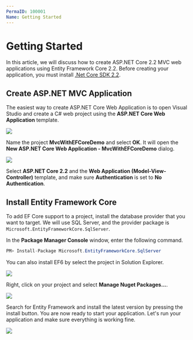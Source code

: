 ```yaml
---
PermaID: 100001
Name: Getting Started
---
```


# Getting Started

In this article, we will discuss how to create ASP.NET Core 2.2 MVC web applications using Entity Framework Core 2.2. Before creating your application, you must install [.Net Core SDK 2.2](https://dotnet.microsoft.com/download).

## Create ASP.NET MVC Application

The easiest way to create ASP.NET Core Web Application is to open Visual Studio and create a C\# web project using the **ASP.NET Core Web Application** template.

![](https://raw.githubusercontent.com/zzzprojects/learn-orm/master/mvc-with-entity-framework-core/images/getting-started-1.png)

Name the project **MvcWithEFCoreDemo** and select **OK**. It will open the **New ASP.NET Core Web Application - MvcWithEFCoreDemo** dialog.

![](https://raw.githubusercontent.com/zzzprojects/learn-orm/master/mvc-with-entity-framework-core/images/getting-started-2.png)

Select **ASP.NET Core 2.2** and the **Web Application \(Model-View-Controller\)** template, and make sure **Authentication** is set to **No Authentication**.

## Install Entity Framework Core

To add EF Core support to a project, install the database provider that you want to target. We will use SQL Server, and the provider package is `Microsoft.EntityFrameworkCore.SqlServer`.

In the **Package Manager Console** window, enter the following command.

```csharp
PM> Install-Package Microsoft.EntityFrameworkCore.SqlServer
```

You can also install EF6 by select the project in Solution Explorer.

![](https://raw.githubusercontent.com/zzzprojects/learn-orm/master/mvc-with-entity-framework-core/images/getting-started-3.png)

Right, click on your project and select **Manage Nuget Packages...**.

![](https://raw.githubusercontent.com/zzzprojects/learn-orm/master/mvc-with-entity-framework-core/images/getting-started-4.png)

Search for Entity Framework and install the latest version by pressing the install button. You are now ready to start your application. Let's run your application and make sure everything is working fine.

![](https://raw.githubusercontent.com/zzzprojects/learn-orm/master/mvc-with-entity-framework-core/images/getting-started-5.png)

